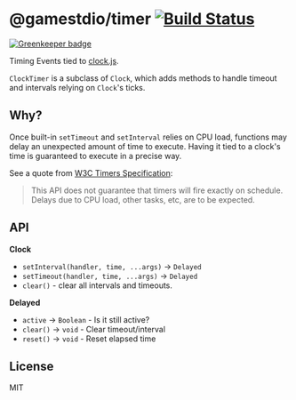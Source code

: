 # @gamestdio/timer [![Build Status](https://secure.travis-ci.org/gamestdio/clock-timer.js.png?branch=master)](http://travis-ci.org/gamestdio/clock-timer.js)

[![Greenkeeper badge](https://badges.greenkeeper.io/gamestdio/clock-timer.js.svg)](https://greenkeeper.io/)

Timing Events tied to [clock.js](https://github.com/gamestdio/clock.js).

`ClockTimer` is a subclass of `Clock`, which adds methods to handle timeout and
intervals relying on `Clock`'s ticks.

## Why?

Once built-in `setTimeout` and `setInterval` relies on CPU load, functions may
delay an unexpected amount of time to execute. Having it tied to a clock's time
is guaranteed to execute in a precise way.

See a quote from [W3C Timers Specification](http://www.w3.org/TR/2011/WD-html5-20110525/timers.html):

> This API does not guarantee that timers will fire exactly on schedule.  Delays
> due to CPU load, other tasks, etc, are to be expected.

## API

**Clock**

- `setInterval(handler, time, ...args)` -> `Delayed`
- `setTimeout(handler, time, ...args)` -> `Delayed`
- `clear()` - clear all intervals and timeouts.

**Delayed**

- `active` -> `Boolean` - Is it still active?
- `clear()` -> `void` - Clear timeout/interval
- `reset()` -> `void` - Reset elapsed time

## License

MIT
